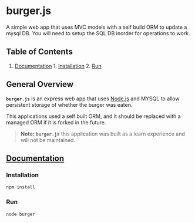 burger.js
===========

A simple web app that uses MVC models with a self build ORM to update a mysql DB. You will need to setup the SQL DB inorder for operations to work.

## Table of Contents

  1. [Documentation](#documentation)
    1. [Installation](#installation)
    2. [Run](#run)



## General Overview

**`burger.js`** is an express web app that uses [Node.js](https://nodejs.org/) and MYSQL to allow persistent storage of whether the burger was eaten.

This applications used a self built ORM, and it should be replaced with a managed ORM if it is forked in the future.


> **Note:** **`burger.js`** this application was built as a learn experience and will not be maintained.


## [Documentation](#documentation)
<a name="documentation"></a>

### Installation
<a name="installation"></a>

``` shell
npm install
```

### Run
<a name="run"></a>

``` shell
node burger
```
